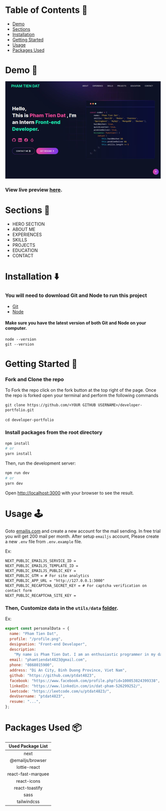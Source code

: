 # Table of Contents :scroll:

- [Demo](#demo-movie_camera)
- [Sections](#sections-bookmark)
- [Installation](#installation-arrow_down)
- [Getting Started](#getting-started-dart)
- [Usage](#usage-joystick)
- [Packages Used](#packages-used-package)

# Demo :movie_camera:

![](./public/image/demo-my-portfolio.png)

### View live preview [here](https://my-portfolio-ptdat4823s-projects.vercel.app/).

# Sections :bookmark:

- HERO SECTION
- ABOUT ME
- EXPERIENCES
- SKILLS
- PROJECTS
- EDUCATION
- CONTACT

# Installation :arrow_down:

### You will need to download Git and Node to run this project

- [Git](https://git-scm.com/downloads)
- [Node](https://nodejs.org/en/download/)

#### Make sure you have the latest version of both Git and Node on your computer.

```
node --version
git --version
```

# Getting Started :dart:

### Fork and Clone the repo

To Fork the repo click on the fork button at the top right of the page. Once the repo is forked open your terminal and perform the following commands

```
git clone https://github.com/<YOUR GITHUB USERNAME>/developer-portfolio.git

cd developer-portfolio
```

### Install packages from the root directory

```bash
npm install
# or
yarn install
```

Then, run the development server:

```bash
npm run dev
# or
yarn dev
```

Open [http://localhost:3000](http://localhost:3000) with your browser to see the result.

# Usage :joystick:

Goto [emailjs.com](https://www.emailjs.com/) and create a new account for the mail sending. In free trial you will get 200 mail per month. After setup `emailjs` account, Please create a new `.env` file from `.env.example` file.

Ex:

```env
NEXT_PUBLIC_EMAILJS_SERVICE_ID =
NEXT_PUBLIC_EMAILJS_TEMPLATE_ID =
NEXT_PUBLIC_EMAILJS_PUBLIC_KEY =
NEXT_PUBLIC_GTM = # For site analytics
NEXT_PUBLIC_APP_URL = "http://127.0.0.1:3000"
NEXT_PUBLIC_RECAPTCHA_SECRET_KEY = # For captcha verification on contact form
NEXT_PUBLIC_RECAPTCHA_SITE_KEY =
```

### Then, Customize data in the `utils/data` [folder](https://github.com/ptdat4823/my-portfolio/blob/main/utils/data).

Ex:

```javascript
export const personalData = {
  name: "Pham Tien Dat",
  profile: "/profile.png",
  designation: "Front-end Developer",
  description:
    "My name is Pham Tien Dat. I am an enthusiastic programmer in my daily life. I am a quick learner with a self-learning attitude. I love to learn and explore new technologies and am passionate about problem-solving. I love almost all the stacks of web application development and love to make the web more open to the world. My core skill is based on TypeScript and I love to do most of the things using TypeScript. I am available for any kind of job opportunity that suits my skills and interests.",
  email: "phamtiendat4823@gmail.com",
  phone: "0868015900",
  address: "Di An City, Binh Duong Province, Viet Nam",
  github: "https://github.com/ptdat4823",
  facebook: "https://www.facebook.com/profile.php?id=100053824399338",
  linkedIn: "https://www.linkedin.com/in/dat-pham-526299252/",
  leetcode: "https://leetcode.com/u/ptdat4823/",
  devUsername: "ptdat4823",
  resume: "...",
};
```

# Packages Used :package:

| Used Package List  |
| :----------------: |
|        next        |
|  @emailjs/browser  |
|    lottie-react    |
| react-fast-marquee |
|    react-icons     |
|   react-toastify   |
|        sass        |
|    tailwindcss     |
